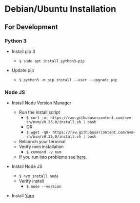 # Debian/Ubuntu Installation #

## For Development ##

### Python 3 ###

* Install pip 3
  * `$ sudo apt install python3-pip`

* Update pip
  * `$ python3 -m pip install --user --upgrade pip`

### Node JS ###

* Install Node Version Manager
  * Run the install script
    * `$ curl -o- https://raw.githubusercontent.com/nvm-sh/nvm/v0.35.0/install.sh | bash`
    * OR
    * `$ wget -qO- https://raw.githubusercontent.com/nvm-sh/nvm/v0.35.0/install.sh | bash`
  * Relaunch your terminal
  * Verify nvm installation
    * `$ command -v nvm`
  * If you run into problems see [here](https://github.com/nvm-sh/nvm).

* Install Node JS
  * `$ nvm install node`
  * Verify install
    * `$ node --version`

* Install [Yarn](https://yarnpkg.com/en/docs/install#debian-stable)